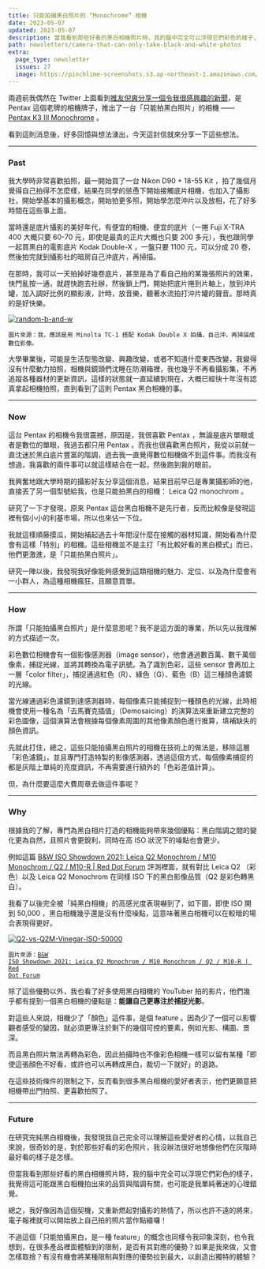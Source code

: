 ```yaml
---
title: 只能拍攝黑白照片的 “Monochrome” 相機
date: 2023-05-07
updated: 2023-05-07
description: 當我看到那些好看的黑白相機照片時，我的腦中完全可以浮現它們彩色的樣子，我覺得這可能跟黑白相機拍出來的品質與階調有關，也可能是我單純著迷的心理錯覺。
path: newsletters/camera-that-can-only-take-black-and-white-photos
extra:
  page_type: newsletter
  issues: 27
  image: https://pinchlime-screenshots.s3.ap-northeast-1.amazonaws.com/random-b-and-w_fuq7e8.webp
---
```


兩週前我偶然在 Twitter 上面看到[推友倪爽分享一個令我很感興趣的新聞](https://twitter.com/nishuang/status/1650614961872273411)，是 Pentax 這個老牌的相機牌子，推出了一台「只能拍黑白照片」的相機 —— [Pentax K3 III Monochrome](https://www.ricoh-imaging.co.jp/english/products/k-3-3-mono/feature/index.html) 。

看到這則消息後，好多回憶與想法湧出，今天這封信就來分享一下這些想法。

---

### Past

我大學時非常喜歡拍照，最一開始買了一台 Nikon D90 + 18-55 Kit ，拍了幾個月覺得自己拍得不怎麼樣，結果在同學的慫恿下開始接觸底片相機，也加入了攝影社，開始學基本的攝影概念，開始拍更多照，開始學怎麼沖片以及放相，花了好多時間在這些事上面。

當時還是底片攝影的美好年代，有便宜的相機、便宜的底片（一捲 Fuji X-TRA 400 大概只要 60-70 元，即使是最貴的正片大概也只要 200 多元），我也跟同學一起買黑白的電影底片 Kodak Double-X ，一盤只要 1100 元，可以分成 20 卷，然後拍完就到攝影社的暗房自己沖底片，再掃描。

在那時，我可以一天拍掉好幾卷底片，甚至是為了看自己拍的某幾張照片的效果，快門亂按一通，就趕快跑去社辦，然後鎖上門，開始把底片捲到片軸上，放到沖片罐，加入調好比例的顯影液，計時，放音樂，聽著水流拍打沖片罐的聲音。那時真的是好快樂。

<a href="https://pinchlime-screenshots.s3.ap-northeast-1.amazonaws.com/random-b-and-w_fuq7e8.webp" data-fancybox data-caption="random-b-and-w">
  <img src="https://pinchlime-screenshots.s3.ap-northeast-1.amazonaws.com/random-b-and-w_fuq7e8.webp" loading="lazy" alt="random-b-and-w" align="center" />
</a>

`圖片來源：我，應該是用 Minolta TC-1 搭配 Kodak Double X 拍攝，自己沖，再掃描成數位影像。`

大學畢業後，可能是生活型態改變、興趣改變，或者不知道什麼東西改變，我變得沒有什麼動力拍照，相機與鏡頭們沈睡在防潮箱裡，我也幾乎不再看攝影集，不再追蹤各種器材的更新資訊，這樣的狀態就一直延續到現在，大概已經快十年沒有認真拿起相機拍照，直到看到了這則 Pentax 黑白相機的事。

---

### Now

這台 Pentax 的相機令我很震撼，原因是，我很喜歡 Pentax ，無論是底片單眼或者是數位的單眼，我過去都只用 Pentax 。而我也很喜歡黑白照片，我從以前就一直沈迷於黑白底片豐富的階調，過去我一直覺得數位相機做不到這件事。而我沒有想過，我喜歡的兩件事可以就這樣結合在一起，然後跑到我的眼前。

我興奮地跟大學時期的攝影好友分享這個消息，結果目前早已是專業攝影師的他，直接丟了另一個型號給我，也是只能拍黑白的相機： Leica Q2 monochrom 。

研究了一下才發現，原來 Pentax 這台黑白相機不是先行者，反而比較像是發現這裡有個小小的利基市場，所以也來佔一下位。

我就這樣順藤摸瓜，開始補起過去十年間沒什麼在接觸的器材知識，開始看為什麼會有這樣「特別」的相機。這些相機並不是主打「有比較好看的黑白模式」而已，他們更激進，是「只能拍黑白照片」。

研究一陣以後，我發現我好像能夠感覺到這類相機的魅力、定位、以及為什麼會有一小群人，為這種相機瘋狂，且願意買單。

---

### How

所謂「只能拍攝黑白照片」是什麼意思呢？我不是這方面的專業，所以先以我理解的方式描述一次。

彩色數位相機會有一個影像感測器（image sensor），他會通過數百萬、數千萬個像素，捕捉光線，並將其轉換為電子訊號。為了識別色彩，這些 sensor 會再加上一層「color filter」，捕捉通過紅色（R）、綠色（G）、藍色（B）這三種顏色濾鏡的光線。

當光線通過彩色濾鏡到達感測器時，每個像素只能捕捉到一種顏色的光線，此時相機會使用一種名為「去馬賽克插值」（Demosaicing）的演算法來重新建立完整的彩色圖像，這個演算法會根據每個像素周圍的其他像素顏色進行推算，填補缺失的顏色資訊。

先就此打住，總之，這些只能拍攝黑白照片的相機在技術上的做法是，移除這層「彩色濾鏡」，並且專門打造特製的影像感測器，透過這個方式，每個像素捕捉的都是灰階上單純的亮度資訊，不再需要進行額外的「色彩差值計算」。

但，為什麼要這麼大費周章去做這件事呢？

---

### Why

根據我的了解，專門為黑白相片打造的相機能夠帶來幾個優點：黑白階調之間的變化更為自然，且照片會更銳利，同時在高 ISO 狀況下的噪點也會更少。

例如這篇 [B&W ISO Showdown 2021: Leica Q2 Monochrom / M10 Monochrom / Q2 / M10-R | Red Dot Forum](https://www.reddotforum.com/content/2021/02/bw-iso-showdown-2021-leica-q2-monochrom-vs-m10-monochrom-vs-q2-vs-m10-r/) 評測裡面，就有對比 Leica Q2 （彩色）以及 Leica Q2 Monochrom 在同樣 ISO 下的黑白影像品質（Q2 是彩色轉黑白）。

我看了以後完全被「純黑白相機」的高感光度表現嚇到了，如下圖，即使 ISO 開到 50,000 ，黑白相機幾乎還是沒有什麼噪點，這意味著黑白相機可以在較暗的場合表現得更好。

<a href="https://pinchlime-screenshots.s3.ap-northeast-1.amazonaws.com/Q2-vs-Q2M-Vinegar-ISO-50000_SPeuBO.webp" data-fancybox data-caption="Q2-vs-Q2M-Vinegar-ISO-50000">
  <img src="https://pinchlime-screenshots.s3.ap-northeast-1.amazonaws.com/Q2-vs-Q2M-Vinegar-ISO-50000_SPeuBO.webp" loading="lazy" alt="Q2-vs-Q2M-Vinegar-ISO-50000" align="center" />
</a>

<code>圖片來源：<a href="https://www.reddotforum.com/content/2021/02/bw-iso-showdown-2021-leica-q2-monochrom-vs-m10-monochrom-vs-q2-vs-m10-r">B&W ISO Showdown 2021: Leica Q2 Monochrom / M10 Monochrom / Q2 / M10-R | Red Dot Forum</a></code>

除了這些優勢以外，我也看了好多使用黑白相機的 YouTuber 拍的影片，他們幾乎都有提到一個黑白相機的優點是：**能讓自己更專注於捕捉光影**。

對這些人來說，相機少了「顏色」這件事，是個 feature 。因為少了一個可以影響觀者感受的變因，就必須更專注於剩下的幾個可控的要素，例如光影、構圖、景深。

而且黑白照片無法再轉為彩色，因此拍攝時也不像彩色相機一樣可以留有某種「即使這張顏色不好看，或許也可以再轉成黑白，裁切一下就好」的退路。

在這些技術條件的限制之下，反而看到很多黑白相機的愛好者表示，他們更願意把相機帶出門拍照、更喜歡拍照了。

---

### Future

在研究完純黑白相機後，我發現我自己完全可以理解這些愛好者的心情，以我自己來說，很奇妙的是，對於那些好看的彩色照片，我沒辦法很好地想像他們在灰階時最好看的樣子是怎樣。

但當我看到那些好看的黑白相機照片時，我的腦中完全可以浮現它們彩色的樣子，我覺得這可能跟黑白相機拍出來的品質與階調有關，也可能是我單純著迷的心理錯覺。

總之，我好像因為這個契機，又重新燃起對攝影的熱情了，所以也許不遠的將來，電子報裡就可以開始放上自己拍的照片當作點綴囉！

不過這個「只能拍攝黑白，是一種 feature」的概念也同樣令我印象深刻，也令我想到，在很多產品裡面體驗到的限制，是否有其對應的優勢？如果是我來做，又會怎樣取捨？有沒有機會將某種限制與對應的優勢拉到最大，以創造出獨特的體驗？